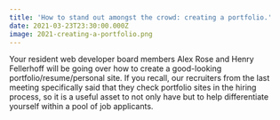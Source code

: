 ```yaml
---
title: 'How to stand out amongst the crowd: creating a portfolio.'
date: 2021-03-23T23:30:00.000Z
image: 2021-creating-a-portfolio.png
---
```


Your resident web developer board members Alex Rose and Henry Fellerhoff will be going over how to create a good-looking portfolio/resume/personal site. If you recall, our recruiters from the last meeting specifically said that they check portfolio sites in the hiring process, so it is a useful asset to not only have but to help differentiate yourself within a pool of job applicants.
